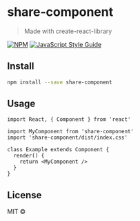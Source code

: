 # share-component

> Made with create-react-library

[![NPM](https://img.shields.io/npm/v/share-component.svg)](https://www.npmjs.com/package/share-component) [![JavaScript Style Guide](https://img.shields.io/badge/code_style-standard-brightgreen.svg)](https://standardjs.com)

## Install

```bash
npm install --save share-component
```

## Usage

```tsx
import React, { Component } from 'react'

import MyComponent from 'share-component'
import 'share-component/dist/index.css'

class Example extends Component {
  render() {
    return <MyComponent />
  }
}
```

## License

MIT © [](https://github.com/)
